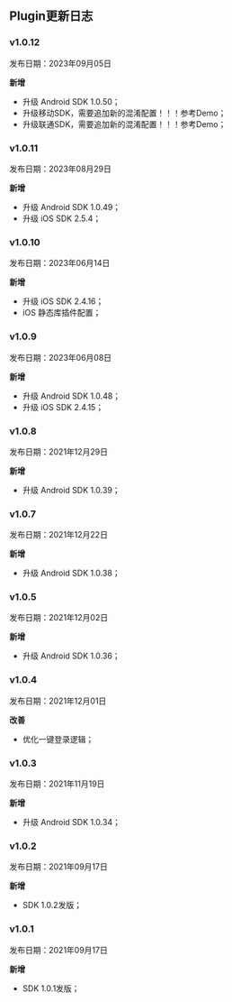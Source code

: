 ## Plugin更新日志


### v1.0.12

发布日期：2023年09月05日

**新增**
* 升级 Android SDK 1.0.50；
* 升级移动SDK，需要追加新的混淆配置！！！参考Demo；
* 升级联通SDK，需要追加新的混淆配置！！！参考Demo；

### v1.0.11

发布日期：2023年08月29日

**新增**
* 升级 Android SDK 1.0.49；
* 升级 iOS SDK 2.5.4；

### v1.0.10

发布日期：2023年06月14日

**新增**

* 升级 iOS SDK 2.4.16；
* iOS 静态库插件配置；

### v1.0.9

发布日期：2023年06月08日

**新增**

* 升级 Android SDK 1.0.48；
* 升级 iOS SDK 2.4.15；

### v1.0.8

发布日期：2021年12月29日

**新增**

* 升级 Android SDK 1.0.39；

### v1.0.7

发布日期：2021年12月22日

**新增**

* 升级 Android SDK 1.0.38；

### v1.0.5

发布日期：2021年12月02日

**新增**

* 升级 Android SDK 1.0.36；

### v1.0.4

发布日期：2021年12月01日

**改善**

* 优化一键登录逻辑；

### v1.0.3

发布日期：2021年11月19日

**新增**

* 升级 Android SDK 1.0.34；

### v1.0.2

发布日期：2021年09月17日

**新增**

* SDK 1.0.2发版；

### v1.0.1

发布日期：2021年09月17日

**新增**

* SDK 1.0.1发版；